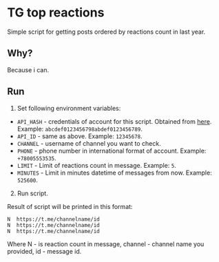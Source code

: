 # TG top reactions

Simple script for getting posts ordered by reactions count in last year.

## Why?

Because i can.

## Run

1. Set following environment variables:
 - `API_HASH` - credentials of account for this script. 
Obtained from [here](https://my.telegram.org/apps).
Example: `abcdef0123456798abdef0123456789`.
 - `API_ID` - same as above.
Example: `12345678`.
 - `CHANNEL` - username of channel you want to check.
 - `PHONE` - phone number in international format of account.
Example: `+78005553535`.
 - `LIMIT` - Limit of reactions count in message.
Example: `5`.
 - `MINUTES` - Limit in minutes datetime of messages from now. 
Example: `525600`.

2. Run script.

Result of script will be printed in this format: 
```
N  https://t.me/channelname/id
N  https://t.me/channelname/id
N  https://t.me/channelname/id
```
Where N - is reaction count in message, channel - channel name you provided, id - message id. 
